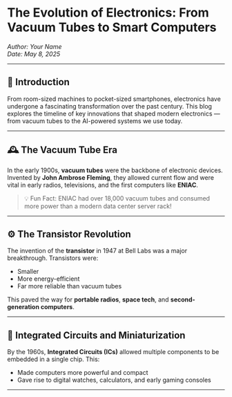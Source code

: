 # The Evolution of Electronics: From Vacuum Tubes to Smart Computers

*Author: Your Name*  
*Date: May 8, 2025*

---

## 📜 Introduction

From room-sized machines to pocket-sized smartphones, electronics have undergone a fascinating transformation over the past century. This blog explores the timeline of key innovations that shaped modern electronics — from vacuum tubes to the AI-powered systems we use today.

---

## 🕰️ The Vacuum Tube Era

In the early 1900s, **vacuum tubes** were the backbone of electronic devices. Invented by **John Ambrose Fleming**, they allowed current flow and were vital in early radios, televisions, and the first computers like **ENIAC**.

> 💡 Fun Fact: ENIAC had over 18,000 vacuum tubes and consumed more power than a modern data center server rack!

---

## ⚙️ The Transistor Revolution

The invention of the **transistor** in 1947 at Bell Labs was a major breakthrough. Transistors were:
- Smaller
- More energy-efficient
- Far more reliable than vacuum tubes

This paved the way for **portable radios**, **space tech**, and **second-generation computers**.

---

## 🔬 Integrated Circuits and Miniaturization

By the 1960s, **Integrated Circuits (ICs)** allowed multiple components to be embedded in a single chip. This:
- Made computers more powerful and compact
- Gave rise to digital watches, calculators, and early gaming consoles

---





